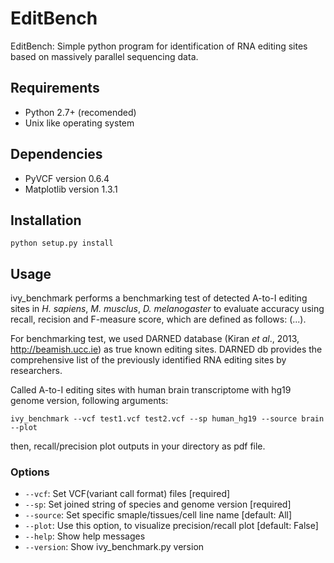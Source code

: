 EditBench
===

EditBench: Simple python program for identification of RNA editing sites based on massively parallel sequencing data.

## Requirements
* Python 2.7+ (recomended)
* Unix like operating system

## Dependencies
* PyVCF version 0.6.4
* Matplotlib version 1.3.1

## Installation
```
python setup.py install
```

## Usage
ivy_benchmark performs a benchmarking test of detected A-to-I editing sites in _H. sapiens_, _M. musclus_, _D. melanogaster_ to evaluate accuracy using recall, recision and F-measure score, which are defined as follows: (...).

For benchmarking test, we used DARNED database (Kiran _et al_., 2013, http://beamish.ucc.ie) as true known editing sites. DARNED db  provides the comprehensive list of the previously identified RNA editing sites by researchers.

Called A-to-I editing sites with human brain transcriptome with hg19 genome version, following arguments:

```
ivy_benchmark --vcf test1.vcf test2.vcf --sp human_hg19 --source brain --plot
```
then, recall/precision plot outputs in your directory as pdf file.

### Options
* `--vcf`: Set VCF(variant call format) files [required]
* `--sp`: Set joined string of species and genome version [required]
* `--source`: Set specific smaple/tissues/cell line name [default: All]
* `--plot`: Use this option, to visualize precision/recall plot [default: False] 
* `--help`: Show help messages
* `--version`: Show ivy_benchmark.py version

